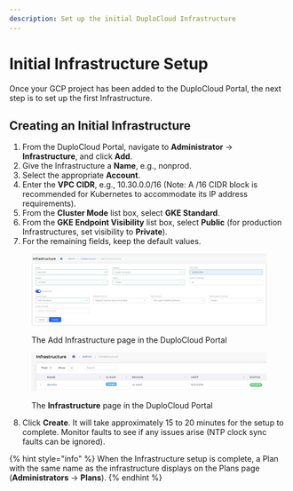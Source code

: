 ```yaml
---
description: Set up the initial DuploCloud Infrastructure
---
```


# Initial Infrastructure Setup

Once your GCP project has been added to the DuploCloud Portal, the next step is to set up the first Infrastructure.&#x20;

## Creating an Initial Infrastructure&#x20;

1. From the DuploCloud Portal, navigate to **Administrator** -> **Infrastructure**, and click **Add**.&#x20;
2. Give the Infrastructure a **Name**, e.g., nonprod.
3. Select the appropriate **Account**.
4. Enter the **VPC CIDR**, e.g., 10.30.0.0/16 (Note: A /16 CIDR block is recommended for Kubernetes to accommodate its IP address requirements).
5. From the **Cluster Mode** list box, select **GKE Standard**.&#x20;
6. From the **GKE Endpoint Visibility** list box, select **Public** (for production Infrastructures, set visibility to **Private**).
7. For the remaining fields, keep the default values.&#x20;

<figure><img src="../../.gitbook/assets/final.png" alt=""><figcaption><p>The Add Infrastructure page in the DuploCloud Portal</p></figcaption></figure>

<figure><img src="../../.gitbook/assets/image (1) (1) (1) (1).png" alt=""><figcaption><p>The <strong>Infrastructure</strong> page in the DuploCloud Portal</p></figcaption></figure>

8. Click **Create**. It will take approximately 15 to 20 minutes for the setup to complete. Monitor faults to see if any issues arise (NTP clock sync faults can be ignored).&#x20;

{% hint style="info" %}
When the Infrastructure setup is complete, a Plan with the same name as the infrastructure displays on the Plans page (**Administrators** -> **Plans**).&#x20;
{% endhint %}
